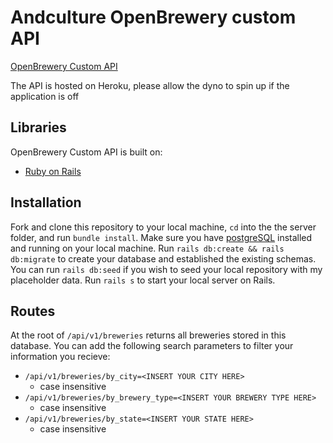 # Andculture OpenBrewery custom API

[OpenBrewery Custom API](https://andculture-ob-api.herokuapp.com/api/v1/breweries)

The API is hosted on Heroku, please allow the dyno to spin up if the application is off

## Libraries
OpenBrewery Custom API is built on:
- [Ruby on Rails](https://rubyonrails.org/)

## Installation

Fork and clone this repository to your local machine, ```cd``` into the the server folder, and run ```bundle install```.
Make sure you have [postgreSQL](https://postgresapp.com/) installed and running on your local machine. Run ```rails db:create && rails db:migrate``` to create your database and established the existing schemas. You can run ```rails db:seed``` if you wish to seed your local repository with my placeholder data.
Run ```rails s``` to start your local server on Rails.

## Routes

At the root of ```/api/v1/breweries``` returns all breweries stored in this database. You can add the following search parameters to filter your information you recieve:
- ```/api/v1/breweries/by_city=<INSERT YOUR CITY HERE>```
  - case insensitive
- ```/api/v1/breweries/by_brewery_type=<INSERT YOUR BREWERY TYPE HERE>```
  - case insensitive
- ```/api/v1/breweries/by_state=<INSERT YOUR STATE HERE>```
  - case insensitive
